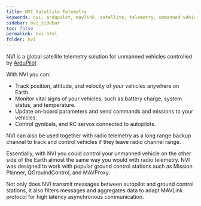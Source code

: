 ```yaml
---
title: NVI Satellite Telemetry
keywords: nvi, ardupilot, mavlink, satellite, telemetry, unmanned vehicle
sidebar: nvi_sidebar
toc: false
permalink: nvi.html
folder: nvi
---
```


NVI is a global satellite telemetry solution for unmanned vehicles controlled by [ArduPilot](http://ardupilot.org/)

With NVI you can:
- Track position, attitude, and velocity of your vehicles anywhere on Earth.
- Monitor vital signs of your vehicles, such as battery charge, system status, and temperature.
- Update on-board parameters and send commands and missions to your vehicles.
- Control gymbals, and RC servos connected to autopilots.

NVI can also be used together with radio telemetry as a long range backup channel to track and control vehicles if they leave radio channel range.

Essentially, with NVI you could control your unmanned vehicle on the other side of the Earth almost the same way you would with radio telemetry. NVI was designed to work with popular ground control stations such as Mission Planner, QGrouindControl, and MAVProxy.

Not only does NVI transmit messages between autopilot and ground control stations, it also filters messages and aggregates data to adapt MAVLink protocol for high latency asynchronous communication.